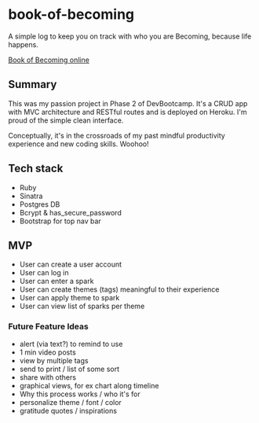 # book-of-becoming
A simple log to keep you on track with who you are Becoming, because life happens. 

[Book of Becoming online](https://book-of-becoming.herokuapp.com/)

## Summary
This was my passion project in Phase 2 of DevBootcamp. It's a CRUD app with MVC architecture and RESTful routes and is deployed on Heroku. I'm proud of the simple clean interface. 

Conceptually, it's in the crossroads of my past mindful productivity experience and new coding skills. Woohoo! 

## Tech stack
* Ruby
* Sinatra
* Postgres DB
* Bcrypt & has_secure_password
* Bootstrap for top nav bar

## MVP
* User can create a user account
* User can log in
* User can enter a spark
* User can create themes (tags) meaningful to their experience
* User can apply theme to spark
* User can view list of sparks per theme

### Future Feature Ideas 
* alert (via text?) to remind to use
* 1 min video posts 
* view by multiple tags
* send to print / list of some sort
* share with others 
* graphical views, for ex chart along timeline
* Why this process works / who it's for
* personalize theme / font / color
* gratitude quotes / inspirations
